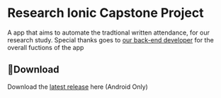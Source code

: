 # **Research Ionic Capstone Project**
A app that aims to automate the tradtional written attendance, for our research study. Special thanks goes to [our back-end developer](https://github.com/JynJo) for the overall fuctions of the app 
## 💾**Download**
Download the [latest release](https://drive.google.com/file/d/10D55VUxMAgWk7cTYyfvPXf-4zsDw1NXP/view?usp=sharing) here (Android Only)

